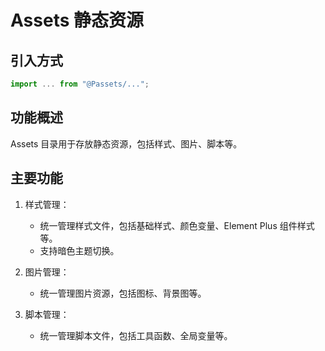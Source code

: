 # Assets 静态资源

## 引入方式

```js
import ... from "@Passets/...";
```

## 功能概述

Assets 目录用于存放静态资源，包括样式、图片、脚本等。

## 主要功能

1. 样式管理：

   - 统一管理样式文件，包括基础样式、颜色变量、Element Plus 组件样式等。
   - 支持暗色主题切换。

2. 图片管理：

   - 统一管理图片资源，包括图标、背景图等。

3. 脚本管理：
   - 统一管理脚本文件，包括工具函数、全局变量等。
